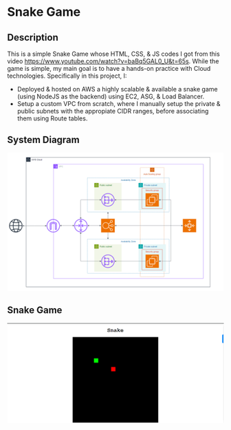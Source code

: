 # Snake Game

## Description
This is a simple Snake Game whose HTML, CSS, & JS codes I got from this video https://www.youtube.com/watch?v=baBq5GAL0_U&t=65s. While the game is simple, my main goal is to have a hands-on practice with Cloud technologies. Specifically in this project, I:

- Deployed & hosted on AWS a highly scalable & available a snake game (using NodeJS as the backend) using EC2, ASG, & Load Balancer.
- Setup a custom VPC from scratch, where I manually setup the private & public subnets with the appropiate CIDR ranges, before associating them using Route tables.

## System Diagram
![API Commands](./views/aws-diagram.png)

## Snake Game
![API Commands](./views/snake-game.png)